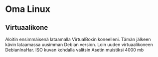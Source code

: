 # Oma Linux

## Virtuaalikone

Aloitin ensimmäisenä lataamalla VirtualBoxin koneelleni. Tämän jälkeen kävin lataamassa uusimman Debian version. Loin uuden virtuaalikoneen DebianInaHar. ISO kuvan kohdalla valitsin Asetin muistiksi 4000 mb
